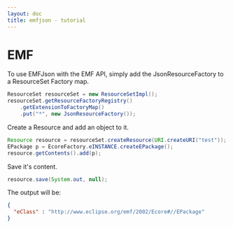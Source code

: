 ```yaml
---
layout: doc
title: emfjson - tutorial
---
```


# EMF

To use EMFJson with the EMF API, simply add the JsonResourceFactory to a ResourceSet Factory map.

```java
ResourceSet resourceSet = new ResourceSetImpl();
resourceSet.getResourceFactoryRegistry()
	.getExtensionToFactoryMap()
	.put("*", new JsonResourceFactory());
```

Create a Resource and add an object to it.

```java
Resource resource = resourceSet.createResource(URI.createURI("test"));
EPackage p = EcoreFactory.eINSTANCE.createEPackage();
resource.getContents().add(p);
```

Save it's content.

```java		
resource.save(System.out, null);
```

The output will be:

```json
{
  "eClass" : "http://www.eclipse.org/emf/2002/Ecore#//EPackage"
}
```